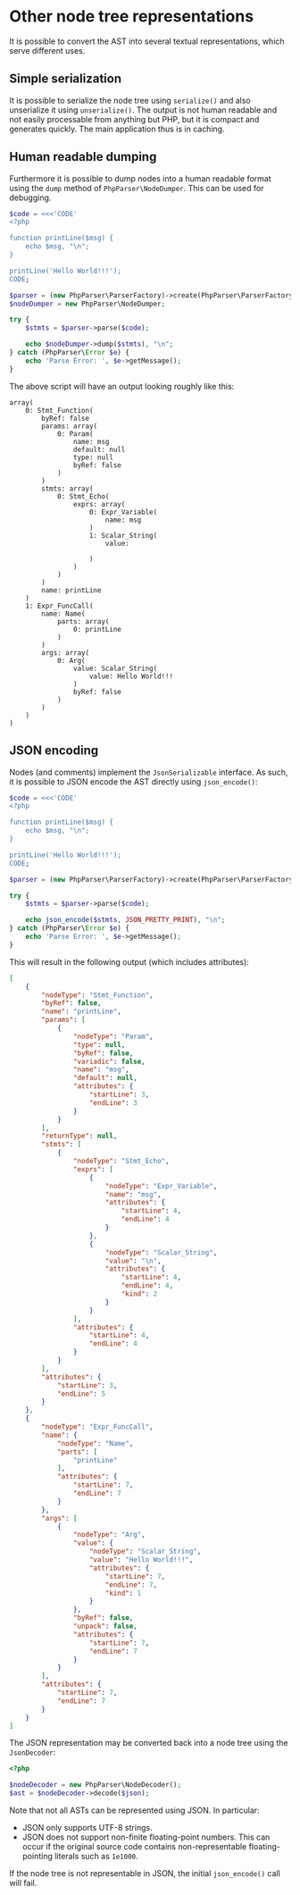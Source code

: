 Other node tree representations
===============================

It is possible to convert the AST into several textual representations, which serve different uses.

Simple serialization
--------------------

It is possible to serialize the node tree using `serialize()` and also unserialize it using
`unserialize()`. The output is not human readable and not easily processable from anything
but PHP, but it is compact and generates quickly. The main application thus is in caching.

Human readable dumping
----------------------

Furthermore it is possible to dump nodes into a human readable format using the `dump` method of
`PhpParser\NodeDumper`. This can be used for debugging.

```php
$code = <<<'CODE'
<?php

function printLine($msg) {
    echo $msg, "\n";
}

printLine('Hello World!!!');
CODE;

$parser = (new PhpParser\ParserFactory)->create(PhpParser\ParserFactory::PREFER_PHP7);
$nodeDumper = new PhpParser\NodeDumper;

try {
    $stmts = $parser->parse($code);

    echo $nodeDumper->dump($stmts), "\n";
} catch (PhpParser\Error $e) {
    echo 'Parse Error: ', $e->getMessage();
}
```

The above script will have an output looking roughly like this:

```
array(
    0: Stmt_Function(
        byRef: false
        params: array(
            0: Param(
                name: msg
                default: null
                type: null
                byRef: false
            )
        )
        stmts: array(
            0: Stmt_Echo(
                exprs: array(
                    0: Expr_Variable(
                        name: msg
                    )
                    1: Scalar_String(
                        value:

                    )
                )
            )
        )
        name: printLine
    )
    1: Expr_FuncCall(
        name: Name(
            parts: array(
                0: printLine
            )
        )
        args: array(
            0: Arg(
                value: Scalar_String(
                    value: Hello World!!!
                )
                byRef: false
            )
        )
    )
)
```

JSON encoding
-------------

Nodes (and comments) implement the `JsonSerializable` interface. As such, it is possible to JSON
encode the AST directly using `json_encode()`:

```php
$code = <<<'CODE'
<?php

function printLine($msg) {
    echo $msg, "\n";
}

printLine('Hello World!!!');
CODE;

$parser = (new PhpParser\ParserFactory)->create(PhpParser\ParserFactory::PREFER_PHP7);

try {
    $stmts = $parser->parse($code);

    echo json_encode($stmts, JSON_PRETTY_PRINT), "\n";
} catch (PhpParser\Error $e) {
    echo 'Parse Error: ', $e->getMessage();
}
```

This will result in the following output (which includes attributes):

```json
[
    {
        "nodeType": "Stmt_Function",
        "byRef": false,
        "name": "printLine",
        "params": [
            {
                "nodeType": "Param",
                "type": null,
                "byRef": false,
                "variadic": false,
                "name": "msg",
                "default": null,
                "attributes": {
                    "startLine": 3,
                    "endLine": 3
                }
            }
        ],
        "returnType": null,
        "stmts": [
            {
                "nodeType": "Stmt_Echo",
                "exprs": [
                    {
                        "nodeType": "Expr_Variable",
                        "name": "msg",
                        "attributes": {
                            "startLine": 4,
                            "endLine": 4
                        }
                    },
                    {
                        "nodeType": "Scalar_String",
                        "value": "\n",
                        "attributes": {
                            "startLine": 4,
                            "endLine": 4,
                            "kind": 2
                        }
                    }
                ],
                "attributes": {
                    "startLine": 4,
                    "endLine": 4
                }
            }
        ],
        "attributes": {
            "startLine": 3,
            "endLine": 5
        }
    },
    {
        "nodeType": "Expr_FuncCall",
        "name": {
            "nodeType": "Name",
            "parts": [
                "printLine"
            ],
            "attributes": {
                "startLine": 7,
                "endLine": 7
            }
        },
        "args": [
            {
                "nodeType": "Arg",
                "value": {
                    "nodeType": "Scalar_String",
                    "value": "Hello World!!!",
                    "attributes": {
                        "startLine": 7,
                        "endLine": 7,
                        "kind": 1
                    }
                },
                "byRef": false,
                "unpack": false,
                "attributes": {
                    "startLine": 7,
                    "endLine": 7
                }
            }
        ],
        "attributes": {
            "startLine": 7,
            "endLine": 7
        }
    }
]
```

The JSON representation may be converted back into a node tree using the `JsonDecoder`:

```php
<?php

$nodeDecoder = new PhpParser\NodeDecoder();
$ast = $nodeDecoder->decode($json);
```

Note that not all ASTs can be represented using JSON. In particular:

 * JSON only supports UTF-8 strings.
 * JSON does not support non-finite floating-point numbers. This can occur if the original source
   code contains non-representable floating-pointing literals such as `1e1000`.

If the node tree is not representable in JSON, the initial `json_encode()` call will fail.